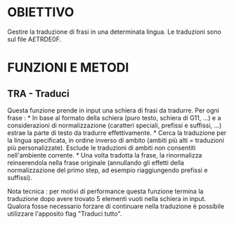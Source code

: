 # OBIETTIVO

Gestire la traduzione di frasi in una determinata lingua. Le traduzioni sono sul file A£TRDE0F.

# FUNZIONI E METODI

## TRA - Traduci

Questa funzione prende in input una schiera di frasi da tradurre. Per ogni frase : 
 \* In base al formato della schiera (puro testo, schiera di G11, ...) e a considerazioni di normalizzazione (caratteri speciali, prefissi e suffissi, ...) estrae la parte di testo da tradurre effettivamente.
 \* Cerca la traduzione per la lingua specificata, in ordine inverso di ambito (ambiti più alti = traduzioni più personalizzate). Esclude le traduzioni di ambiti non consentiti nell'ambiente corrente.
 \* Una volta tradotta la frase, la rinormalizza reinserendola nella frase originale (annullando gli effetti della normalizzazione del primo step, ad esempio riaggiungendo prefissi e suffissi).

Nota tecnica :  per motivi di performance questa funzione termina la traduzione dopo avere trovato 5 elementi vuoti nella schiera in input. Qualora fosse necessario forzare di continuare nella traduzione è possibile utilizzare l'apposito flag "Traduci tutto".
